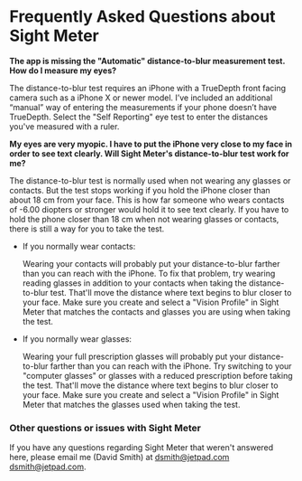 # Frequently Asked Questions about Sight Meter

**The app is missing the "Automatic" distance-to-blur measurement test. How do I measure my eyes?**

The distance-to-blur test requires an iPhone with a TrueDepth front facing camera such as a iPhone X or newer model.  I’ve included an additional “manual” way of entering the measurements if your phone doesn’t have TrueDepth. Select the "Self Reporting" eye test to enter the distances you've measured with a ruler. 

**My eyes are very myopic. I have to put the iPhone very close to my face in order to see text clearly. Will Sight Meter's distance-to-blur test work for me?**

The distance-to-blur test is normally used when not wearing any glasses or contacts. But the test stops working if you hold the iPhone closer than about 18 cm from your face. This is how far someone who wears contacts of -6.00 diopters or stronger would hold it to see text clearly. If you have to hold the phone closer than 18 cm when not wearing glasses or contacts, there is still a way for you to take the test. 

  - If you normally wear contacts:
  
     Wearing your contacts will probably put your distance-to-blur farther than you can reach with the iPhone. To fix that problem, try wearing reading glasses in addition to your contacts when taking the distance-to-blur test. That'll move the distance where text begins to blur closer to your face. Make sure you create and select a "Vision Profile" in Sight Meter that matches the contacts and glasses you are using when taking the test.
  
  - If you normally wear glasses:
  
      Wearing your full prescription glasses will probably put your distance-to-blur farther than you can reach with the iPhone. Try switching to your "computer glasses" or glasses with a reduced prescription before taking the test. That'll move the distance where text begins to blur closer to your face. Make sure you create and select a "Vision Profile" in Sight Meter that matches the glasses used when taking the test.
  
### Other questions or issues with Sight Meter

If you have any questions regarding Sight Meter that weren't answered here, please email me (David Smith) at dsmith@jetpad.com
[dsmith@jetpad.com](mailto:dsmith@jetpad.com).


